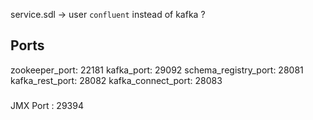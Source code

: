 service.sdl -> user `confluent` instead of kafka ?

## Ports

zookeeper_port: 22181
kafka_port: 29092
schema_registry_port: 28081
kafka_rest_port: 28082
kafka_connect_port: 28083

### 
JMX Port : 29394